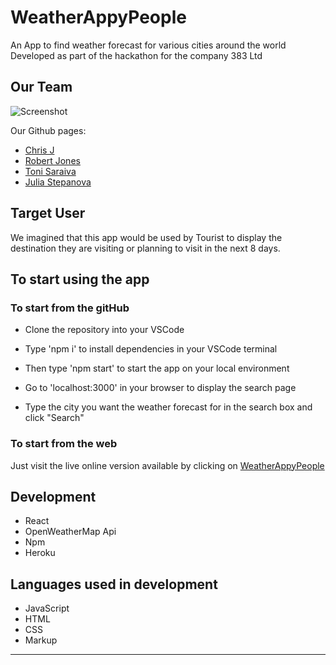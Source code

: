 # WeatherAppyPeople 

An App to find weather forecast for various cities around the world
Developed as part of the hackathon for the company 383 Ltd

## Our Team

![Screenshot](https://github.com/theusufructuary/weatherappypeople/blob/readme_branch/pictures/team10.png)

Our Github pages:

- [Chris J](https://github.com/theusufructuary)
- [Robert Jones](https://github.com/RobertHJones)
- [Toni Saraiva](https://github.com/Tonisaraiva)
- [Julia Stepanova](https://github.com/julija777)




## Target User

We imagined that this app would be used by Tourist to display the destination they are visiting or planning to visit in the next 8 days.


## To start using the app


### To start from the gitHub

- Clone the repository into your VSCode 

- Type 'npm i' to install dependencies in your VSCode terminal

- Then type 'npm start' to start the app on your local environment

- Go to 'localhost:3000' in your browser to display the search page

- Type the city you want the weather forecast for in the search box and click "Search"



### To start from the web

Just visit the live online version available by clicking on [WeatherAppyPeople](https://weather-app-team10.herokuapp.com/)

## Development 
- React
- OpenWeatherMap Api
- Npm
- Heroku


## Languages used in development
- JavaScript
- HTML
- CSS
- Markup
---
